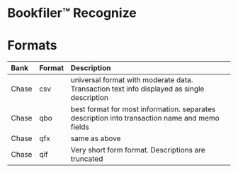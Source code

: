 # Bookfiler™ Recognize

# Formats

| Bank | Format | Description |
|:-- |:-- |:-- |
|Chase|csv|universal format with moderate data. Transaction text info displayed as single description |
|Chase|qbo|best format for most information. separates description into transaction name and memo fields|
|Chase|qfx|same as above|
|Chase|qif|Very short form format. Descriptions are truncated|
